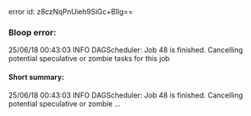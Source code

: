 error id: z8czNqPnUieh9SiGc+Bllg==
### Bloop error:

25/06/18 00:43:03 INFO DAGScheduler: Job 48 is finished. Cancelling potential speculative or zombie tasks for this job
#### Short summary: 

25/06/18 00:43:03 INFO DAGScheduler: Job 48 is finished. Cancelling potential speculative or zombie ...